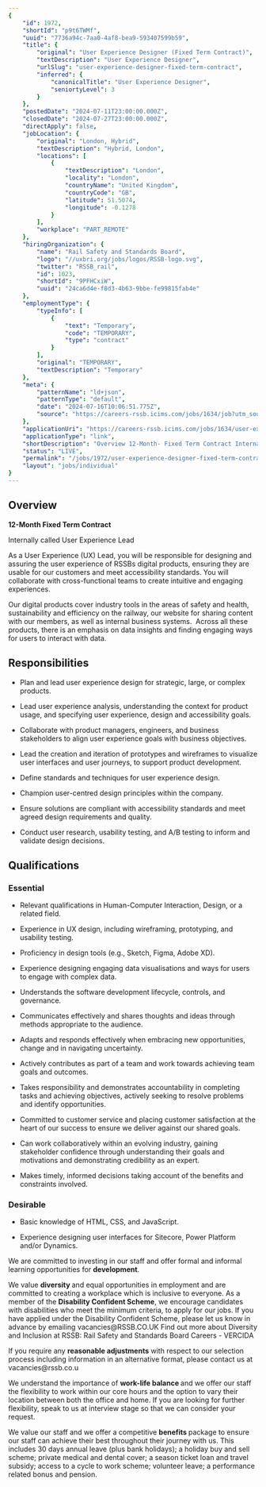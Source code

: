 ```yaml
---
{
	"id": 1972,
	"shortId": "p9t6TWMf",
	"uuid": "7736a94c-7aa0-4af8-bea9-593407599b59",
	"title": {
		"original": "User Experience Designer (Fixed Term Contract)",
		"textDescription": "User Experience Designer",
		"urlSlug": "user-experience-designer-fixed-term-contract",
		"inferred": {
			"canonicalTitle": "User Experience Designer",
			"seniortyLevel": 3
		}
	},
	"postedDate": "2024-07-11T23:00:00.000Z",
	"closedDate": "2024-07-27T23:00:00.000Z",
	"directApply": false,
	"jobLocation": {
		"original": "London, Hybrid",
		"textDescription": "Hybrid, London",
		"locations": [
			{
				"textDescription": "London",
				"locality": "London",
				"countryName": "United Kingdom",
				"countryCode": "GB",
				"latitude": 51.5074,
				"longitude": -0.1278
			}
		],
		"workplace": "PART_REMOTE"
	},
	"hiringOrganization": {
		"name": "Rail Safety and Standards Board",
		"logo": "//uxbri.org/jobs/logos/RSSB-logo.svg",
		"twitter": "RSSB_rail",
		"id": 1023,
		"shortId": "9PFHCxiW",
		"uuid": "24ca6d4e-f8d3-4b63-9bbe-fe99815fab4e"
	},
	"employmentType": {
		"typeInfo": [
			{
				"text": "Temporary",
				"code": "TEMPORARY",
				"type": "contract"
			}
		],
		"original": "TEMPORARY",
		"textDescription": "Temporary"
	},
	"meta": {
		"patternName": "ld+json",
		"patternType": "default",
		"date": "2024-07-16T10:06:51.775Z",
		"source": "https://careers-rssb.icims.com/jobs/1634/job?utm_source=indeed_integration&iis=Job+Board&iisn=Indeed&indeed-apply-token=73a2d2b2a8d6d5c0a62696875eaebd669103652d3f0c2cd5445d3e66b1592b0f&mobile=false&width=1084&height=500&bga=true&needsRedirect=false&jan1offset=0&jun1offset=60"
	},
	"applicationUri": "https://careers-rssb.icims.com/jobs/1634/user-experience-designer-%28fixed-term-contract%29/login?mobile=false&width=980&height=2558&bga=true&needsRedirect=false&jan1offset=0&jun1offset=60",
	"applicationType": "link",
	"shortDescription": "Overview 12-Month- Fixed Term Contract Internally called User Experience Lead As a User Experience (UX) Lead, you will be responsible for designing and assuring the user experience of RSSBs digital",
	"status": "LIVE",
	"permalink": "/jobs/1972/user-experience-designer-fixed-term-contract",
	"layout": "jobs/individual"
}
---
```

<h2>Overview</h2><p><strong>12-Month Fixed Term Contract</strong>&nbsp;</p><p>Internally called User Experience Lead</p><p>As a User Experience (UX) Lead, you will be responsible for designing and assuring the user experience of RSSBs digital products, ensuring they are usable for our customers and meet accessibility standards. You will collaborate with cross-functional teams to create intuitive and engaging experiences.</p><p>Our digital products cover industry tools in the areas of safety and health, sustainability and efficiency on the railway, our website for sharing content with our members, as well as internal business systems.&nbsp; Across all these products, there is an emphasis on data insights and finding engaging ways for users to interact with data.</p><h2>Responsibilities</h2><ul><li><p>Plan and lead user experience design for strategic, large, or complex products.</p></li><li><p>Lead user experience analysis, understanding the context for product usage, and specifying user experience, design and accessibility goals.</p></li><li><p>Collaborate with product managers, engineers, and business stakeholders to align user experience goals with business objectives.</p></li><li><p>Lead the creation and iteration of prototypes and wireframes to visualize user interfaces and user journeys, to support product development.</p></li><li><p>Define standards and techniques for user experience design.</p></li><li><p>Champion user-centred design principles within the company.</p></li><li><p>Ensure solutions are compliant with accessibility standards and meet agreed design requirements and quality.</p></li><li><p>Conduct user research, usability testing, and A/B testing to inform and validate design decisions.</p></li></ul><h2>Qualifications</h2><h3>Essential</h3><ul><li><p>Relevant qualifications in Human-Computer Interaction, Design, or a related field.</p></li><li><p>Experience in UX design, including wireframing, prototyping, and usability testing.</p></li><li><p>Proficiency in design tools (e.g., Sketch, Figma, Adobe XD).</p></li><li><p>Experience designing engaging data visualisations and ways for users to engage with complex data.</p></li><li><p>Understands the software development lifecycle, controls, and governance.</p></li><li><p>Communicates effectively and shares thoughts and ideas through methods appropriate to the audience.</p></li><li><p>Adapts and responds effectively when embracing new opportunities, change and in navigating uncertainty.</p></li><li><p>Actively contributes as part of a team and work towards achieving team goals and outcomes.</p></li><li><p>Takes responsibility and demonstrates accountability in completing tasks and achieving objectives, actively seeking to resolve problems and identify opportunities.</p></li><li><p>Committed to customer service and placing customer satisfaction at the heart of our success to ensure we deliver against our shared goals.</p></li><li><p>Can work collaboratively within an evolving industry, gaining stakeholder confidence through understanding their goals and motivations and demonstrating credibility as an expert.</p></li><li><p>Makes timely, informed decisions taking account of the benefits and constraints involved.&nbsp;</p></li></ul><h3>Desirable</h3><ul><li><p>Basic knowledge of HTML, CSS, and JavaScript.</p></li><li><p>Experience designing user interfaces for Sitecore, Power Platform and/or Dynamics.</p></li></ul><p>We are committed to investing in our staff and offer formal and informal learning opportunities for <strong>development</strong>.</p><p>We value&nbsp;<strong>diversity&nbsp;</strong>and equal opportunities in employment and are committed to creating a workplace which is inclusive to everyone. As a member of the&nbsp;<strong>Disability Confident Scheme</strong>, we encourage candidates with disabilities who meet the minimum criteria,&nbsp;to apply for our jobs.&nbsp;If you have applied under the Disability Confident Scheme, please let us know in advance by emailing vacancies@RSSB.CO.UK Find out more about Diversity and Inclusion at RSSB: Rail Safety and Standards Board Careers - VERCIDA</p><p>If you require any&nbsp;<strong>reasonable adjustments</strong>&nbsp;with respect to our selection process including information in an alternative format, please contact us at vacancies@rssb.co.u&nbsp;</p><p>We understand the importance of&nbsp;<strong>work-life balance&nbsp;</strong>and we offer our staff the flexibility to work within our core hours and the option to vary their location between both the office and home. If you are looking for further flexibility, speak to us at interview stage so that we can consider your request.</p><p>We value our staff and we offer a competitive&nbsp;<strong>benefits&nbsp;</strong>package to ensure our staff can achieve their best throughout their journey with us. This includes 30 days annual leave (plus bank holidays); a holiday buy and sell scheme; private medical and dental cover; a season ticket loan and travel subsidy; access to a cycle to work scheme; volunteer leave; a performance related bonus and pension.</p>
